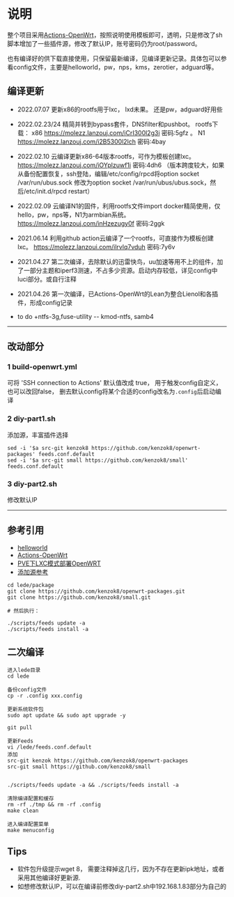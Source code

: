 # 说明
整个项目采用[Actions-OpenWrt](https://github.com/P3TERX/Actions-OpenWrt)，按照说明使用模板即可，透明，只是修改了sh脚本增加了一些插件源，修改了默认IP，账号密码仍为root/password。

也有编译好的供下载直接使用，只保留最新编译，见编译更新记录。具体包可以参看config文件，主要是helloworld，pw，nps，kms，zerotier，adguard等。
 



## 编译更新
- 2022.07.07 更新x86的rootfs用于lxc， lxd未果。 还是pw，adguard好用些
- 2022.02.23/24 精简并转到bypass套件，DNSfilter和pushbot。 rootfs下载： x86 https://molezz.lanzouj.com/iCrI300l2g3i 密码:5gfz 。 N1 https://molezz.lanzouj.com/i2B5300l2lch 密码:4bay 

- 2022.02.10 云编译更新x86-64版本rootfs，可作为模板创建lxc。 https://molezz.lanzouj.com/iOYplzuwf1i  密码:4dh6 （版本跨度较大，如果从备份配置恢复，ssh登陆，编辑/etc/config/rpcd将option socket /var/run/ubus.sock 修改为option socket /var/run/ubus/ubus.sock，然后/etc/init.d/rpcd restart）
- 2022.02.09 云编译N1的固件，利用rootfs文件import docker精简使用，仅hello，pw，nps等，N1为armbian系统。https://molezz.lanzouj.com/inHzezugy0f  密码:2ggk

- 2021.06.14 利用github action云编译了一个rootfs，可直接作为模板创建lxc。  https://molezz.lanzoui.com/ilrvlq7vduh 密码:7y6v
- 2021.04.27 第二次编译，去除默认的迅雷快鸟，uu加速等用不上的组件，加了一部分主题和iperf3测速，不占多少资源。启动内存较低，详见config中luci部分。或自行注释
- 2021.04.26 第一次编译，已Actions-OpenWrt的Lean为整合Lienol和各插件，形成config记录


- to do
   +ntfs-3g,fuse-utility
    -- kmod-ntfs, samb4





----------------
## 改动部分
### 1 build-openwrt.yml
可将 'SSH connection to Actions' 默认值改成 true， 用于触发config自定义， 也可以改回false， 删去默认config将某个合适的config改名为`.config`后启动编译

### 2 diy-part1.sh
添加源，丰富插件选择
```
sed -i '$a src-git kenzok8 https://github.com/kenzok8/openwrt-packages' feeds.conf.default
sed -i '$a src-git small https://github.com/kenzok8/small' feeds.conf.default
```


### 3 diy-part2.sh
修改默认IP


---------------------

## 参考引用

- [helloworld](https://github.com/fw876/helloworld)
- [Actions-OpenWrt](https://github.com/P3TERX/Actions-OpenWrt)
- [PVE下LXC模式部署OpenWRT](http://molezz.net/proxmox-pve-kvm-ct-lxc-openwrt/)
- [添加源参考](https://mianao.info/2020/05/05/%E7%BC%96%E8%AF%91%E6%9B%B4%E6%96%B0OpenWrt-PassWall%E5%92%8CSSR-plus%E6%8F%92%E4%BB%B6)
```
cd lede/package
git clone https://github.com/kenzok8/openwrt-packages.git
git clone https://github.com/kenzok8/small.git
 
# 然后执行：

./scripts/feeds update -a
./scripts/feeds install -a
```
## 二次编译
```
进入lede目录
cd lede

备份config文件
cp -r .config xxx.config

更新系统软件包
sudo apt update && sudo apt upgrade -y

git pull 

更新Feeds
vi /lede/feeds.conf.default
添加
src-git kenzok https://github.com/kenzok8/openwrt-packages
src-git small https://github.com/kenzok8/small


./scripts/feeds update -a && ./scripts/feeds install -a

清除编译配置和缓存
rm -rf ./tmp && rm -rf .config 
make clean

进入编译配置菜单
make menuconfig

```


## Tips

- 软件包升级提示wget 8， 需要注释掉这几行，因为不存在更新ipk地址，或者采用其他编译好更新源.
- 如想修改默认IP，可以在编译前修改diy-part2.sh中192.168.1.83部分为自己的

